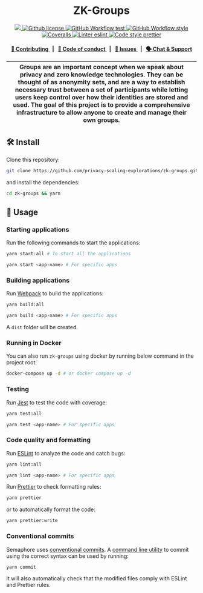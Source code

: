 <p align="center">
    <h1 align="center">
      ZK-Groups
    </h1>
</p>

<p align="center">
    <a href="https://github.com/privacy-scaling-explorations" target="_blank">
        <img src="https://img.shields.io/badge/project-ZKGroups-blue.svg?style=flat-square">
    </a>
    <a href="https://github.com/privacy-scaling-explorations/zk-groups/blob/main/LICENSE">
        <img alt="Github license" src="https://img.shields.io/github/license/privacy-scaling-explorations/zk-groups.svg?style=flat-square">
    </a>
    <a href="https://github.com/privacy-scaling-explorations/zk-groups/actions?query=workflow%3Atest">
        <img alt="GitHub Workflow test" src="https://img.shields.io/github/actions/workflow/status/privacy-scaling-explorations/zk-groups/test.yml?branch=main&label=test&style=flat-square&logo=github">
    </a>
    <a href="https://github.com/privacy-scaling-explorations/zk-groups/actions?query=workflow%3Astyle">
        <img alt="GitHub Workflow style" src="https://img.shields.io/github/actions/workflow/status/privacy-scaling-explorations/zk-groups/style.yml?branch=main&label=style&style=flat-square&logo=github">
    </a>
    <a href="https://coveralls.io/github/privacy-scaling-explorations/zk-groups">
        <img alt="Coveralls" src="https://img.shields.io/coveralls/github/privacy-scaling-explorations/zk-groups?label=coverage (ts)&style=flat-square&logo=coveralls">
    </a>
    <a href="https://eslint.org/">
        <img alt="Linter eslint" src="https://img.shields.io/badge/linter-eslint-8080f2?style=flat-square&logo=eslint">
    </a>
    <a href="https://prettier.io/">
        <img alt="Code style prettier" src="https://img.shields.io/badge/code%20style-prettier-f8bc45?style=flat-square&logo=prettier">
    </a>

</p>

<div align="center">
    <h4>
        <a href="/CONTRIBUTING.md">
            👥 Contributing
        </a>
        <span>&nbsp;&nbsp;|&nbsp;&nbsp;</span>
        <a href="/CODE_OF_CONDUCT.md">
            🤝 Code of conduct
        </a>
        <span>&nbsp;&nbsp;|&nbsp;&nbsp;</span>
        <a href="https://github.com/privacy-scaling-explorations/zk-groups/contribute">
            🔎 Issues
        </a>
        <span>&nbsp;&nbsp;|&nbsp;&nbsp;</span>
        <a href="https://discord.gg/sF5CT5rzrR">
            🗣️ Chat &amp; Support
        </a>
    </h4>
</div>

| Groups are an important concept when we speak about privacy and zero knowledge technologies. They can be thought of as anonymity sets, and are a way to establish necessary trust between a set of participants while letting users keep control over how their identities are stored and used. The goal of this project is to provide a comprehensive infrastructure to allow anyone to create and manage their own groups. |
| ---------------------------------------------------------------------------------------------------------------------------------------------------------------------------------------------------------------------------------------------------------------------------------------------------------------------------------------------------------------------------------------------------------------------------- |

## 🛠 Install

Clone this repository:

```bash
git clone https://github.com/privacy-scaling-explorations/zk-groups.git
```

and install the dependencies:

```bash
cd zk-groups && yarn
```

## 📜 Usage

### Starting applications

Run the following commands to start the applications:

```bash
yarn start:all # To start all the applications
```

```bash
yarn start <app-name> # For specific apps
```

### Building applications

Run [Webpack](https://webpack.js.org/) to build the applications:

```bash
yarn build:all
```

```bash
yarn build <app-name> # For specific apps
```

A `dist` folder will be created.

### Running in Docker

You can also run `zk-groups` using docker by running below command in the project root:

```sh
docker-compose up -d # or docker compose up -d
```

### Testing

Run [Jest](https://jestjs.io/) to test the code with coverage:

```bash
yarn test:all
```

```bash
yarn test <app-name> # For specific apps
```

### Code quality and formatting

Run [ESLint](https://eslint.org/) to analyze the code and catch bugs:

```bash
yarn lint:all
```

```bash
yarn lint <app-name> # For specific apps
```

Run [Prettier](https://prettier.io/) to check formatting rules:

```bash
yarn prettier
```

or to automatically format the code:

```bash
yarn prettier:write
```

### Conventional commits

Semaphore uses [conventional commits](https://www.conventionalcommits.org/en/v1.0.0/). A [command line utility](https://github.com/commitizen/cz-cli) to commit using the correct syntax can be used by running:

```bash
yarn commit
```

It will also automatically check that the modified files comply with ESLint and Prettier rules.
